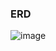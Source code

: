 ### ERD

![image](https://user-images.githubusercontent.com/87811387/214771453-693af2bb-6bf6-4a7d-8440-350016d88e55.png)
